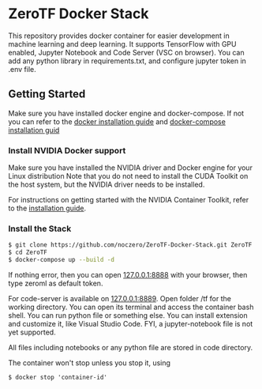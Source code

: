 ZeroTF Docker Stack
===============

This repository provides docker container for easier development in machine learning and deep learning. 
It supports TensorFlow with GPU enabled, Jupyter Notebook and Code Server (VSC on browser).
You can add any python library in requirements.txt, and configure jupyter token in .env file.

 
## Getting Started

Make sure you have installed docker engine and docker-compose. If not you can refer to the [docker installation guide](https://docs.docker.com/engine/install/) and [docker-compose installation guid](https://docs.docker.com/compose/install/)

### Install NVIDIA Docker support

Make sure you have installed the NVIDIA driver and Docker engine for your Linux distribution Note that you do not need to install the CUDA Toolkit on the host system, but the NVIDIA driver needs to be installed.

For instructions on getting started with the NVIDIA Container Toolkit, refer to the [installation guide](https://docs.nvidia.com/datacenter/cloud-native/container-toolkit/install-guide.html#docker).

### Install the Stack

```bash
$ git clone https://github.com/noczero/ZeroTF-Docker-Stack.git ZeroTF
$ cd ZeroTF
$ docker-compose up --build -d
```

If nothing error, then you can open [127.0.0.1:8888](http://127.0.0.1:8888/) with your browser, then type zeroml as default token.

For code-server is available on [127.0.0.1:8889](http://127.0.0.1:8889/). Open folder /tf for the working directory. You can open its terminal and access the container bash shell. You can run python file or something else. You can install extension and customize it, like Visual Studio Code.
FYI, a jupyter-notebook file is not yet supported.

All files including notebooks or any python file are stored in code directory. 

The container won't stop unless you stop it, using 
``` 
$ docker stop 'container-id' 
```


